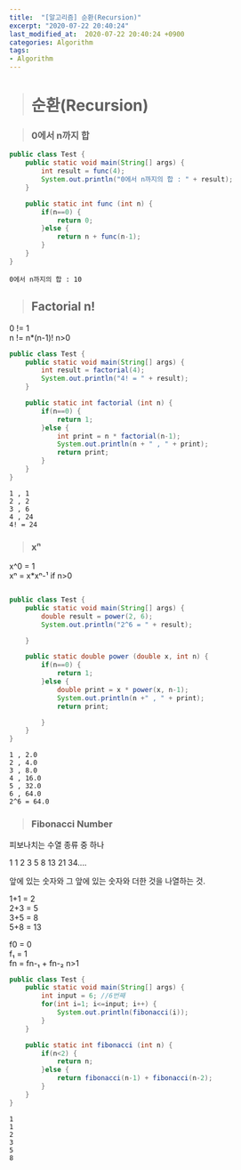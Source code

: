 ```yaml
---
title:  "[알고리즘] 순환(Recursion)"
excerpt: "2020-07-22 20:40:24"
last_modified_at:  2020-07-22 20:40:24 +0900
categories: Algorithm
tags:
- Algorithm
---
```


># 순환(Recursion)  



>### 0에서 n까지 합

```java   
public class Test {
	public static void main(String[] args) {
		int result = func(4);
		System.out.println("0에서 n까지의 합 : " + result);
	}

	public static int func (int n) {
		if(n==0) {
			return 0;
		}else {
			return n + func(n-1);
		}
	}
}
```

```
0에서 n까지의 합 : 10
```

>## Factorial n!

0 != 1  
n != n*(n-1)! n>0

```java   
public class Test {
	public static void main(String[] args) {
		int result = factorial(4);
		System.out.println("4! = " + result);
	}

	public static int factorial (int n) {
		if(n==0) {
			return 1;
		}else {
			int print = n * factorial(n-1);
			System.out.println(n + " , " + print);
			return print;
		}
	}
}
```

```
1 , 1
2 , 2
3 , 6
4 , 24
4! = 24
```

>### xⁿ

x^0 = 1  
xⁿ = x*xⁿ-¹ if n>0

```java

public class Test {
	public static void main(String[] args) {
		double result = power(2, 6);
		System.out.println("2^6 = " + result);

	}

	public static double power (double x, int n) {
		if(n==0) {
			return 1;
		}else {
			double print = x * power(x, n-1);
			System.out.println(n +" , " + print);
			return print;

		}
	}
}
```

```
1 , 2.0
2 , 4.0
3 , 8.0
4 , 16.0
5 , 32.0
6 , 64.0
2^6 = 64.0
```

>### Fibonacci Number  

피보나치는 수열 종류 중 하나

1 1 2 3 5 8 13 21 34....  

앞에 있는 숫자와 그 앞에 있는 숫자와 더한 것을 나열하는 것.  

1+1 = 2  
2+3 = 5  
3+5 = 8  
5+8 = 13  

f0 = 0  
f₁ = 1  
fn = fn-₁ + fn-₂ n>1  

```java
public class Test {
	public static void main(String[] args) {
		int input = 6; //6번째
		for(int i=1; i<=input; i++) {
			System.out.println(fibonacci(i));
		}
	}

	public static int fibonacci (int n) {
		if(n<2) {
			return n;
		}else {
			return fibonacci(n-1) + fibonacci(n-2);
		}
	}
}
```

```
1
1
2
3
5
8
```
